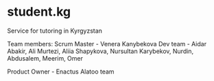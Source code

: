 # student.kg
Service for tutoring in Kyrgyzstan

Team members:
Scrum Master - Venera Kanybekova
Dev team - Aidar Abakir, Ali Murtezi, Aliia Shapykova, Nursultan Karybekov, Nurdin, Abdusalem, Meerim, Omer

Product Owner - Enactus Alatoo team
